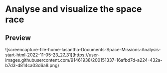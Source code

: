 # Analyse and visualize the space race
<h2>Preview</h2>
![screencapture-file-home-lasantha-Documents-Space-Missions-Analysis-start-html-2022-11-05-23_27_31](https://user-images.githubusercontent.com/91461938/200151337-16afbd7d-a224-432a-b7d3-d814ca03d6a8.png)
